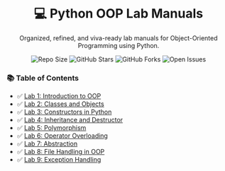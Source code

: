 <h1 align="center">💻 Python OOP Lab Manuals</h1>

<p align="center">
  Organized, refined, and viva-ready lab manuals for Object-Oriented Programming using Python.
</p>

<p align="center">
  <img src="https://img.shields.io/github/repo-size/Moaza3/Python_OOP_Lab_Manuals" alt="Repo Size" />
  <img src="https://img.shields.io/github/stars/Moaza3/Python_OOP_Lab_Manuals?style=social" alt="GitHub Stars" />
  <img src="https://img.shields.io/github/forks/Moaza3/Python_OOP_Lab_Manuals?style=social" alt="GitHub Forks" />
  <img src="https://img.shields.io/github/issues/Moaza3/Python_OOP_Lab_Manuals" alt="Open Issues" />

</p>

### 📚 Table of Contents
- ✅ [Lab 1: Introduction to OOP](#)
- ✅ [Lab 2: Classes and Objects](#)
- ✅ [Lab 3: Constructors in Python](#)
- ✅ [Lab 4: Inheritance and Destructor](#)
- ✅ [Lab 5: Polymorphism](#)
- ✅ [Lab 6: Operator Overloading](#)
- ✅ [Lab 7: Abstraction](#)
- ✅ [Lab 8: File Handling in OOP](#)
- ✅ [Lab 9: Exception Handling](#)
